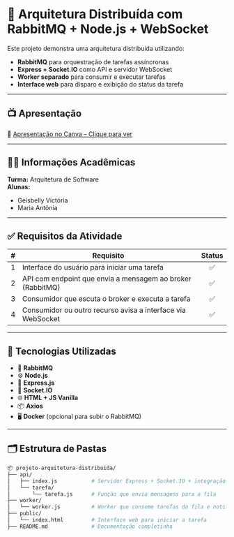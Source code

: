 # 🐇 Arquitetura Distribuída com RabbitMQ + Node.js + WebSocket

Este projeto demonstra uma arquitetura distribuída utilizando:

- **RabbitMQ** para orquestração de tarefas assíncronas
- **Express + Socket.IO** como API e servidor WebSocket
- **Worker separado** para consumir e executar tarefas
- **Interface web** para disparo e exibição do status da tarefa

---

## 📺 Apresentação

🔗 [Apresentação no Canva – Clique para ver](https://www.canva.com/design/DAGoHMVRWWw/6xkXfwsKkyp3b47WukpTng/view)

---

## 🧑‍🏫 Informações Acadêmicas

**Turma:** Arquitetura de Software  
**Alunas:**  
- Geisbelly Victória  
- Maria Antônia  

---

## ✅ Requisitos da Atividade

| # | Requisito                                                                 | Status |
|:-:|--------------------------------------------------------------------------|:------:|
| 1 | Interface do usuário para iniciar uma tarefa                             | ✅     |
| 2 | API com endpoint que envia a mensagem ao broker (RabbitMQ)               | ✅     |
| 3 | Consumidor que escuta o broker e executa a tarefa                        | ✅     |
| 4 | Consumidor ou outro recurso avisa a interface via WebSocket              | ✅     |

---

## 🔧 Tecnologias Utilizadas

- 🐇 **RabbitMQ**
- ⚙️ **Node.js**
- 🚀 **Express.js**
- 🔁 **Socket.IO**
- 🌐 **HTML + JS Vanilla**
- 📦 **Axios**
- 🖥️ **Docker** (opcional para subir o RabbitMQ)

---

## 🗂️ Estrutura de Pastas

```bash
📦 projeto-arquitetura-distribuida/
├── api/
│   ├── index.js           # Servidor Express + Socket.IO + integração com RabbitMQ
│   └── tarefa/
│       └── tarefa.js      # Função que envia mensagens para a fila
├── worker/
│   └── worker.js          # Worker que consome tarefas da fila e notifica a API
├── public/
│   └── index.html         # Interface web para iniciar a tarefa
├── README.md              # Documentação completinha
